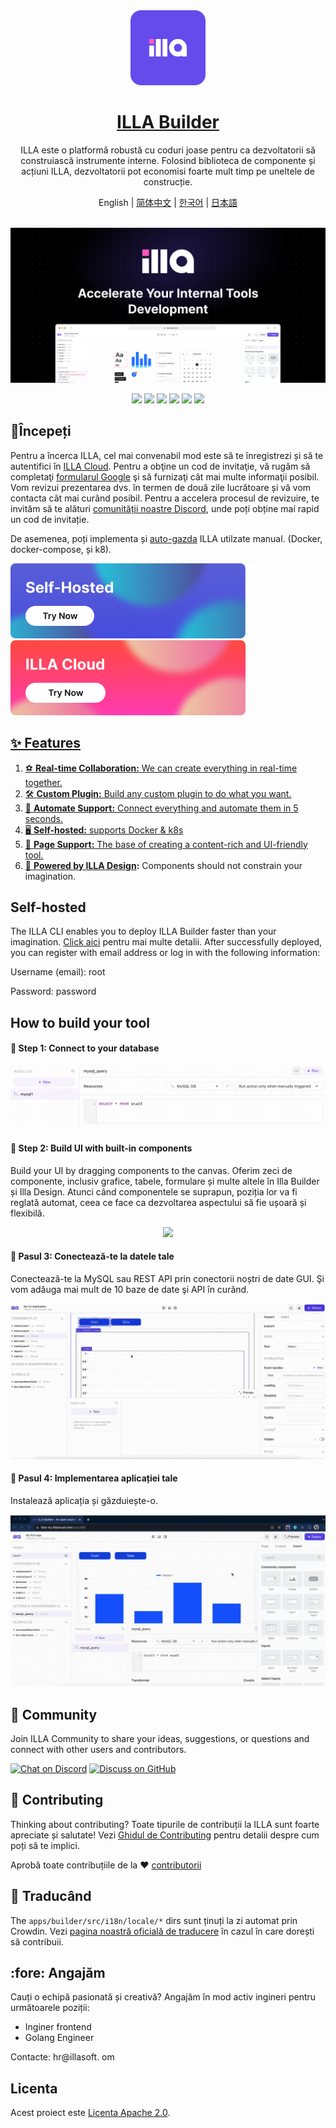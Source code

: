 <div align="center">
  <a href="https://cloud.illacloud.com/">
    <img alt="Logo de design ILLA" width="120px" height="120px" src="https://github.com/illacloud/.github/blob/main/assets/images/illa-logo.svg"/>
  </a>
</div>

<h1 align="center"><a href="https://cloud.illacloud.com/">ILLA Builder</a> </h1>

<p align="center">ILLA este o platformă robustă cu coduri joase pentru ca dezvoltatorii să construiască instrumente interne. Folosind biblioteca de componente și acțiuni ILLA, dezvoltatorii pot economisi foarte mult timp pe uneltele de construcție. </p>

<div align="center">
English | <a href="https://github.com/illacloud/illa-builder/blob/main/README-CN.md">简体中文</a> | <a href="https://github.com/illacloud/illa-builder/blob/main/README-KR.md">한국어</a> | <a href="https://github.com/illacloud/illa-builder/blob/main/README-JP.md">日本語</a>
</div>

<br>
<p align="center">
<a href="https://cloud.illacloud.com/">
  <img src="https://github.com/illacloud/.github/blob/main/assets/images/github-home.png">
</a>
</p>


<p align="center">
  <a href="https://discord.gg/illacloud"><img src="https://img.shields.io/badge/chat-Discord-7289DA?logo=discord" height=18></a>
  <a href="https://twitter.com/illacloudHQ"><img src="https://img.shields.io/badge/Twitter-1DA1F2?logo=twitter&logoColor=white" height=18></a>
  <a href="https://github.com/orgs/illacloud/discussions"><img src="https://img.shields.io/badge/discussions-GitHub-333333?logo=github" height=18></a>
  <a title="Crowdin" target="_blank" href="https://crowdin.com/project/illa-builder"><img src="https://badges.crowdin.net/illa-builder/localized.svg"  height=18></a>
  <a href="./LICENSE"><img src="https://img.shields.io/github/license/illacloud/illa-builder" height=18></a>
  <a href="./CONTRIBUTING.md"><img src="https://badgen.net/badge/PRs/Welcome/green?icon=storybook" height=18></a>
</p>

## 🚀Începeți
Pentru a încerca ILLA, cel mai convenabil mod este să te înregistrezi și să te autentifici în [ILLA Cloud](https://cloud.illacloud.com/). Pentru a obţine un cod de invitaţie, vă rugăm să completaţi [formularul Google](https://forms.gle/XFRSUc3yFpzbCdcWA) şi să furnizaţi cât mai multe informaţii posibil. Vom revizui prezentarea dvs. în termen de două zile lucrătoare și vă vom contacta cât mai curând posibil. Pentru a accelera procesul de revizuire, te invităm să te alături [comunității noastre Discord](https://discord.gg/illacloud), unde poți obține mai rapid un cod de invitație.

De asemenea, poți implementa și [auto-gazda](https://github.com/illacloud/illa-builder#self-hosted) ILLA utilzate manual. (Docker, docker-compose, și k8).

<p>
  <a href="https://www.illacloud.com/en-US/docs/deploy-introduction"><img src="https://github.com/illacloud/.github/blob/main/assets/images/selfhost.png" height=120 />
  <a href="https://cloud.illacloud.com/"><img src="https://raw.githubusercontent.com/illacloud/.github/main/assets/images/ILLA%20Cloud.png" height=120 />
</p>

## ✨ Features

1. ⚽ **Real-time Collaboration:** We can create everything in real-time together.
2. 🛠 **Custom Plugin:** Build any custom plugin to do what you want.
3. 🤖 **Automate Support:** Connect everything and automate them in 5 seconds.
4. 🖥 **Self-hosted:** supports Docker & k8s
5. 📝 **Page Support:** The base of creating a content-rich and UI-friendly tool.
6. 🎨 **Powered by [ILLA Design](https://github.com/illacloud/illa-design):** Components should not constrain your imagination.

## Self-hosted

The ILLA CLI enables you to deploy ILLA Builder faster than your imagination. [Click aici](https://www.illacloud.com/docs/illa-cli) pentru mai multe detalii. After successfully deployed, you can register with email address or log in with the following information:
<p align="left">Username (email): root</p>
<p align="left">Password: password</p>

## How to build your tool

#### 🎯 Step 1: Connect to your database
<p align="center">
  <a href="https://cloud.illacloud.com/">
    <img src="https://github.com/illacloud/.github/blob/main/assets/images/sql.jpeg">
  </a>
</p>

#### 🎨 Step 2: Build UI with built-in components
Build your UI by dragging components to the canvas. Oferim zeci de componente, inclusiv grafice, tabele, formulare și multe altele în Illa Builder și Illa Design. Atunci când componentele se suprapun, poziția lor va fi reglată automat, ceea ce face ca dezvoltarea aspectului să fie ușoară și flexibilă.

<p align="center">
  <a href="https://cloud.illacloud.com/">
    <img src="https://github.com/illacloud/.github/blob/main/assets/images/edit-ui-with-components.gif">
  </a>
</p>

#### 🔌 Pasul 3: Conectează-te la datele tale
Conectează-te la MySQL sau REST API prin conectorii noștri de date GUI. Şi vom adăuga mai mult de 10 baze de date şi API în curând.
<p align="center">
  <a href="https://cloud.illacloud.com/">
    <img src="https://github.com/illacloud/.github/blob/main/assets/images/connect-your-data.gif">
  </a>
</p>

#### 🚀 Pasul 4: Implementarea aplicației tale
Instalează aplicația și găzduiește-o.
<p align="center">
  <a href="https://cloud.illacloud.com/">
    <img src="https://github.com/illacloud/.github/blob/main/assets/images/deploy.gif">
  </a>
</p>

## 💬 Community

Join ILLA Community to share your ideas, suggestions, or questions and connect with other users and contributors.

[![Chat on Discord](https://img.shields.io/badge/chat-Discord-7289DA?logo=discord)](https://discord.gg/illacloud)   [![Discuss on GitHub](https://img.shields.io/badge/discussions-GitHub-333333?logo=github)](https://github.com/orgs/illacloud/discussions)

## 🌱 Contributing

Thinking about contributing? Toate tipurile de contribuții la ILLA sunt foarte apreciate și salutate! Vezi [Ghidul de Contributing](./CONTRIBUTING.md) pentru detalii despre cum poți să te implici.
<p>Aprobă toate contribuțiile de la ❤️  <a href="https://github.com/illacloud/illa-builder/graphs/contributors">contributorii</a></p>

## 📢 Traducând

The `apps/builder/src/i18n/locale/*` dirs sunt ținuți la zi automat prin Crowdin. Vezi [pagina noastră oficială de traducere](https://crowdin.com/project/illa-builder) în cazul în care dorești să contribuii.

## :fore: Angajăm

Cauți o echipă pasionată și creativă? Angajăm în mod activ ingineri pentru următoarele poziții:

- Inginer frontend
- Golang Engineer

Contacte: hr@illasoft. om

## Licenta

Acest proiect este [Licenta Apache 2.0](./LICENSE).
